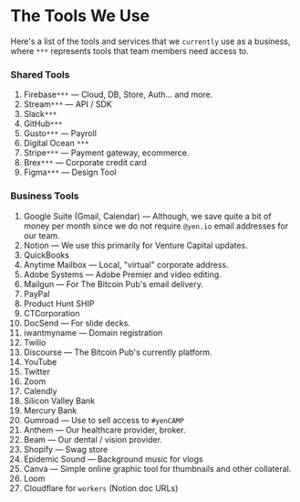 # The Tools We Use

Here's a list of the tools and services that we `currently` use as a business, where `***` represents tools that team members need access to.

### Shared Tools

01. Firebase`***` — Cloud, DB, Store, Auth... and more.
02. Stream`***` — API / SDK
03. Slack`***`
04. GitHub`***`
05. Gusto`***` — Payroll
06. Digital Ocean `***`
07. Stripe`***` — Payment gateway, ecommerce.
08. Brex`***` — Corporate credit card
09. Figma`***` — Design Tool

### Business Tools

01. Google Suite (Gmail, Calendar) — Although, we save quite a bit of money per month since we do not require `@yen.io` email addresses for our team.
02. Notion — We use this primarily for Venture Capital updates.
03. QuickBooks
04. Anytime Mailbox — Local, "virtual" corporate address.
05. Adobe Systems — Adobe Premier and video editing.
06. Mailgun — For The Bitcoin Pub's email delivery.
07. PayPal
08. Product Hunt SHIP
09. CTCorporation
10. DocSend — For slide decks.
11. iwantmyname — Domain registration
12. Twilio 
13. Discourse — The Bitcoin Pub's currently platform.
14. YouTube
15. Twitter
16. Zoom
17. Calendly
18. Silicon Valley Bank
19. Mercury Bank
20. Gumroad — Use to sell access to `#yenCAMP`
21. Anthem — Our healthcare provider, broker.
22. Beam — Our dental / vision provider.
23. Shopify — Swag store
24. Epidemic Sound — Background music for vlogs
25. Canva — Simple online graphic tool for thumbnails and other collateral.
26. Loom
27. Cloudflare for `workers` (Notion doc URLs)

